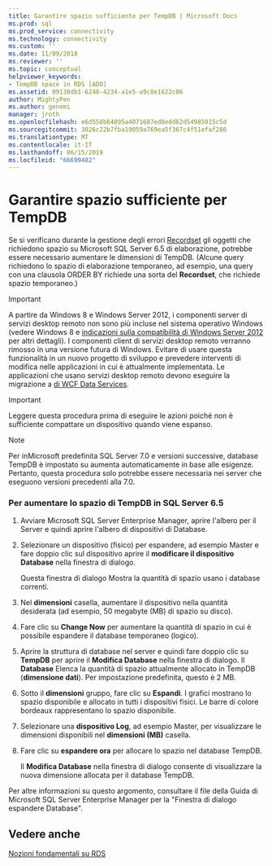 ```yaml
---
title: Garantire spazio sufficiente per TempDB | Microsoft Docs
ms.prod: sql
ms.prod_service: connectivity
ms.technology: connectivity
ms.custom: ''
ms.date: 11/09/2018
ms.reviewer: ''
ms.topic: conceptual
helpviewer_keywords:
- TempDB space in RDS [ADO]
ms.assetid: 09130db1-6248-4234-a1e5-a9c8e1622c06
author: MightyPen
ms.author: genemi
manager: jroth
ms.openlocfilehash: e6d558b64095a4071687ed8edd62d54985015c5d
ms.sourcegitcommit: 3026c22b7fba19059a769ea5f367c4f51efaf286
ms.translationtype: MT
ms.contentlocale: it-IT
ms.lasthandoff: 06/15/2019
ms.locfileid: "66699482"
---
```

# <a name="ensuring-sufficient-tempdb-space"></a>Garantire spazio sufficiente per TempDB
Se si verificano durante la gestione degli errori [Recordset](../../../ado/reference/ado-api/recordset-object-ado.md) gli oggetti che richiedono spazio su Microsoft SQL Server 6.5 di elaborazione, potrebbe essere necessario aumentare le dimensioni di TempDB. (Alcune query richiedono lo spazio di elaborazione temporaneo, ad esempio, una query con una clausola ORDER BY richiede una sorta del **Recordset**, che richiede spazio temporaneo.)  
  
> [!IMPORTANT]
>  A partire da Windows 8 e Windows Server 2012, i componenti server di servizi desktop remoto non sono più incluse nel sistema operativo Windows (vedere Windows 8 e [indicazioni sulla compatibilità di Windows Server 2012](https://www.microsoft.com/download/details.aspx?id=27416) per altri dettagli). I componenti client di servizi desktop remoto verranno rimosso in una versione futura di Windows. Evitare di usare questa funzionalità in un nuovo progetto di sviluppo e prevedere interventi di modifica nelle applicazioni in cui è attualmente implementata. Le applicazioni che usano servizi desktop remoto devono eseguire la migrazione a [di WCF Data Services](https://go.microsoft.com/fwlink/?LinkId=199565).  
  
> [!IMPORTANT]
>  Leggere questa procedura prima di eseguire le azioni poiché non è sufficiente compattare un dispositivo quando viene espanso.  
  
> [!NOTE]
>  Per inMicrosoft predefinita SQL Server 7.0 e versioni successive, database TempDB è impostato su aumenta automaticamente in base alle esigenze. Pertanto, questa procedura solo potrebbe essere necessaria nei server che eseguono versioni precedenti alla 7.0.  
  
### <a name="to-increase-the-tempdb-space-on-sql-server-65"></a>Per aumentare lo spazio di TempDB in SQL Server 6.5  
  
1.  Avviare Microsoft SQL Server Enterprise Manager, aprire l'albero per il Server e quindi aprire l'albero di dispositivi di Database.  
  
2.  Selezionare un dispositivo (fisico) per espandere, ad esempio Master e fare doppio clic sul dispositivo aprire il **modificare il dispositivo Database** nella finestra di dialogo.  
  
     Questa finestra di dialogo Mostra la quantità di spazio usano i database correnti.  
  
3.  Nel **dimensioni** casella, aumentare il dispositivo nella quantità desiderata (ad esempio, 50 megabyte (MB) di spazio su disco).  
  
4.  Fare clic su **Change Now** per aumentare la quantità di spazio in cui è possibile espandere il database temporaneo (logico).  
  
5.  Aprire la struttura di database nel server e quindi fare doppio clic su **TempDB** per aprire il **Modifica Database** nella finestra di dialogo. Il **Database** Elenca la quantità di spazio attualmente allocato in TempDB (**dimensione dati**). Per impostazione predefinita, questo è 2 MB.  
  
6.  Sotto il **dimensioni** gruppo, fare clic su **Espandi**. I grafici mostrano lo spazio disponibile e allocato in tutti i dispositivi fisici. Le barre di colore bordeaux rappresentano lo spazio disponibile.  
  
7.  Selezionare una **dispositivo Log**, ad esempio Master, per visualizzare le dimensioni disponibili nel **dimensioni (MB)** casella.  
  
8.  Fare clic su **espandere ora** per allocare lo spazio nel database TempDB.  
  
     Il **Modifica Database** nella finestra di dialogo consente di visualizzare la nuova dimensione allocata per il database TempDB.  
  
 Per altre informazioni su questo argomento, consultare il file della Guida di Microsoft SQL Server Enterprise Manager per la "Finestra di dialogo espandere Database".  
  
## <a name="see-also"></a>Vedere anche  
 [Nozioni fondamentali su RDS](../../../ado/guide/remote-data-service/rds-fundamentals.md)


